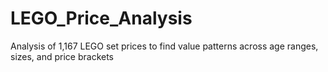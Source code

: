 # LEGO_Price_Analysis
Analysis of 1,167 LEGO set prices to find value patterns across age ranges, sizes, and price brackets
